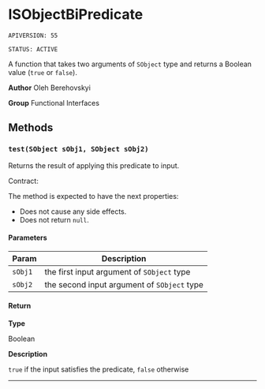# ISObjectBiPredicate

`APIVERSION: 55`

`STATUS: ACTIVE`

A function that takes two arguments of `SObject` type and returns a Boolean value (`true` or `false`).


**Author** Oleh Berehovskyi


**Group** Functional Interfaces

## Methods
### `test(SObject sObj1, SObject sObj2)`

Returns the result of applying this predicate to input. <p>Contract:</p> The method is expected to have the next properties: <ul>     <li>Does not cause any side effects.</li>     <li>Does not return `null`.</li> </ul>

#### Parameters
|Param|Description|
|---|---|
|`sObj1`|the first input argument of `SObject` type|
|`sObj2`|the second input argument of `SObject` type|

#### Return

**Type**

Boolean

**Description**

`true` if the input satisfies the predicate, `false` otherwise

---
